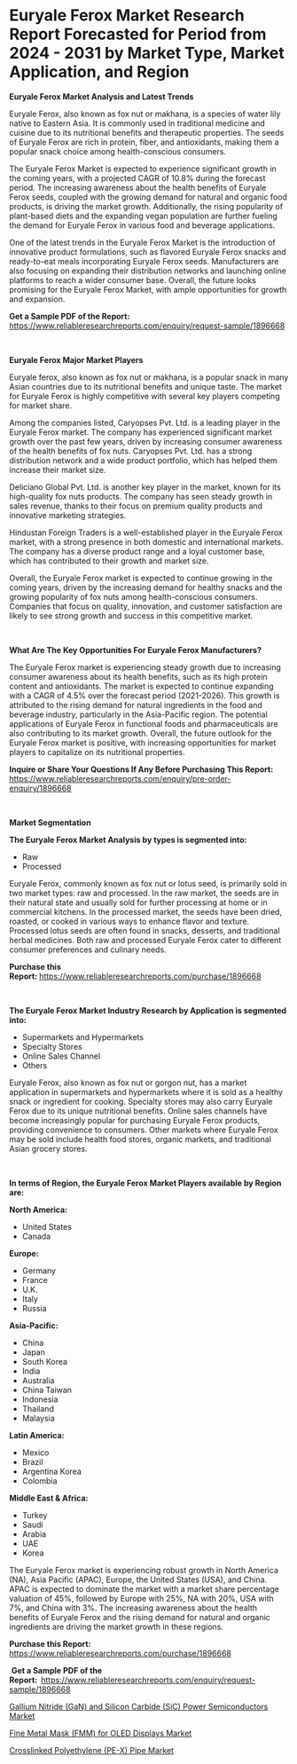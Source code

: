 <p><h1>Euryale Ferox Market Research Report Forecasted for Period from 2024 -  2031 by Market Type, Market Application, and Region</h1></p><p><strong>Euryale Ferox Market Analysis and Latest Trends</strong></p>
<p><p>Euryale Ferox, also known as fox nut or makhana, is a species of water lily native to Eastern Asia. It is commonly used in traditional medicine and cuisine due to its nutritional benefits and therapeutic properties. The seeds of Euryale Ferox are rich in protein, fiber, and antioxidants, making them a popular snack choice among health-conscious consumers.</p><p>The Euryale Ferox Market is expected to experience significant growth in the coming years, with a projected CAGR of 10.8% during the forecast period. The increasing awareness about the health benefits of Euryale Ferox seeds, coupled with the growing demand for natural and organic food products, is driving the market growth. Additionally, the rising popularity of plant-based diets and the expanding vegan population are further fueling the demand for Euryale Ferox in various food and beverage applications.</p><p>One of the latest trends in the Euryale Ferox Market is the introduction of innovative product formulations, such as flavored Euryale Ferox snacks and ready-to-eat meals incorporating Euryale Ferox seeds. Manufacturers are also focusing on expanding their distribution networks and launching online platforms to reach a wider consumer base. Overall, the future looks promising for the Euryale Ferox Market, with ample opportunities for growth and expansion.</p></p>
<p><strong>Get a Sample PDF of the Report:&nbsp;</strong> <a href="https://www.reliableresearchreports.com/enquiry/request-sample/1896668">https://www.reliableresearchreports.com/enquiry/request-sample/1896668</a></p>
<p>&nbsp;</p>
<p><strong>Euryale Ferox Major Market Players</strong></p>
<p><p>Euryale ferox, also known as fox nut or makhana, is a popular snack in many Asian countries due to its nutritional benefits and unique taste. The market for Euryale Ferox is highly competitive with several key players competing for market share.</p><p>Among the companies listed, Caryopses Pvt. Ltd. is a leading player in the Euryale Ferox market. The company has experienced significant market growth over the past few years, driven by increasing consumer awareness of the health benefits of fox nuts. Caryopses Pvt. Ltd. has a strong distribution network and a wide product portfolio, which has helped them increase their market size.</p><p>Deliciano Global Pvt. Ltd. is another key player in the market, known for its high-quality fox nuts products. The company has seen steady growth in sales revenue, thanks to their focus on premium quality products and innovative marketing strategies.</p><p>Hindustan Foreign Traders is a well-established player in the Euryale Ferox market, with a strong presence in both domestic and international markets. The company has a diverse product range and a loyal customer base, which has contributed to their growth and market size.</p><p>Overall, the Euryale Ferox market is expected to continue growing in the coming years, driven by the increasing demand for healthy snacks and the growing popularity of fox nuts among health-conscious consumers. Companies that focus on quality, innovation, and customer satisfaction are likely to see strong growth and success in this competitive market.</p></p>
<p>&nbsp;</p>
<p><strong>What Are The Key Opportunities For Euryale Ferox Manufacturers?</strong></p>
<p><p>The Euryale Ferox market is experiencing steady growth due to increasing consumer awareness about its health benefits, such as its high protein content and antioxidants. The market is expected to continue expanding with a CAGR of 4.5% over the forecast period (2021-2026). This growth is attributed to the rising demand for natural ingredients in the food and beverage industry, particularly in the Asia-Pacific region. The potential applications of Euryale Ferox in functional foods and pharmaceuticals are also contributing to its market growth. Overall, the future outlook for the Euryale Ferox market is positive, with increasing opportunities for market players to capitalize on its nutritional properties.</p></p>
<p><strong>Inquire or Share Your Questions If Any Before Purchasing This Report:</strong> <a href="https://www.reliableresearchreports.com/enquiry/pre-order-enquiry/1896668">https://www.reliableresearchreports.com/enquiry/pre-order-enquiry/1896668</a></p>
<p>&nbsp;</p>
<p><strong>Market Segmentation</strong></p>
<p><strong>The Euryale Ferox Market Analysis by types is segmented into:</strong></p>
<p><ul><li>Raw</li><li>Processed</li></ul></p>
<p><p>Euryale Ferox, commonly known as fox nut or lotus seed, is primarily sold in two market types: raw and processed. In the raw market, the seeds are in their natural state and usually sold for further processing at home or in commercial kitchens. In the processed market, the seeds have been dried, roasted, or cooked in various ways to enhance flavor and texture. Processed lotus seeds are often found in snacks, desserts, and traditional herbal medicines. Both raw and processed Euryale Ferox cater to different consumer preferences and culinary needs.</p></p>
<p><strong>Purchase this Report:&nbsp;</strong><a href="https://www.reliableresearchreports.com/purchase/1896668">https://www.reliableresearchreports.com/purchase/1896668</a></p>
<p>&nbsp;</p>
<p><strong>The Euryale Ferox Market Industry Research by Application is segmented into:</strong></p>
<p><ul><li>Supermarkets and Hypermarkets</li><li>Specialty Stores</li><li>Online Sales Channel</li><li>Others</li></ul></p>
<p><p>Euryale Ferox, also known as fox nut or gorgon nut, has a market application in supermarkets and hypermarkets where it is sold as a healthy snack or ingredient for cooking. Specialty stores may also carry Euryale Ferox due to its unique nutritional benefits. Online sales channels have become increasingly popular for purchasing Euryale Ferox products, providing convenience to consumers. Other markets where Euryale Ferox may be sold include health food stores, organic markets, and traditional Asian grocery stores.</p></p>
<p>&nbsp;</p>
<p><strong>In terms of Region, the Euryale Ferox Market Players available by Region are:</strong></p>
<p>
    <p> <strong> North America: </strong>
        <ul>
            <li>United States</li>
            <li>Canada</li>
        </ul>
        </p> 
    <p> <strong> Europe: </strong>
        <ul>
            <li>Germany</li>
            <li>France</li>
            <li>U.K.</li>
            <li>Italy</li>
            <li>Russia</li>
        </ul>
        </p> 
    <p> <strong> Asia-Pacific: </strong>
        <ul>
            <li>China</li>
            <li>Japan</li>
            <li>South Korea</li>
            <li>India</li>
            <li>Australia</li>
            <li>China Taiwan</li>
            <li>Indonesia</li>
            <li>Thailand</li>
            <li>Malaysia</li>
        </ul>
        </p> 
    <p> <strong> Latin America: </strong>
        <ul>
            <li>Mexico</li>
            <li>Brazil</li>
            <li>Argentina Korea</li>
            <li>Colombia</li>
        </ul>
        </p> 
    <p> <strong> Middle East & Africa: </strong>
        <ul>
            <li>Turkey</li>
            <li>Saudi</li>
            <li>Arabia</li>
            <li>UAE</li>
            <li>Korea</li>
        </ul>
    </p>
    </p>
<p><p>The Euryale Ferox market is experiencing robust growth in North America (NA), Asia Pacific (APAC), Europe, the United States (USA), and China. APAC is expected to dominate the market with a market share percentage valuation of 45%, followed by Europe with 25%, NA with 20%, USA with 7%, and China with 3%. The increasing awareness about the health benefits of Euryale Ferox and the rising demand for natural and organic ingredients are driving the market growth in these regions.</p></p>
<p><strong>Purchase this Report: </strong><a href="https://www.reliableresearchreports.com/purchase/1896668">https://www.reliableresearchreports.com/purchase/1896668</a></p>
<p>&nbsp;<strong>Get a Sample PDF of the Report:&nbsp;&nbsp;</strong><a href="https://www.reliableresearchreports.com/enquiry/request-sample/1896668">https://www.reliableresearchreports.com/enquiry/request-sample/1896668</a></p>
<p><strong></strong></p>
<p><p><a href="https://view.publitas.com/reportprime-1/gallium-nitride-gan-and-silicon-carbide-sic-power-semiconductors-market-research-report-reveals-the-latest-trends-and-opportunities-of-this-market-for-period-from-2024-2031/">Gallium Nitride (GaN) and Silicon Carbide (SiC) Power Semiconductors Market</a></p><p><a href="https://view.publitas.com/reportprime-1/fine-metal-mask-fmm-for-oled-displays-market-size-evaluating-its-market-trends-growth-and-projections-2024-2031/">Fine Metal Mask (FMM) for OLED Displays Market</a></p><p><a href="https://view.publitas.com/reportprime-1/decoding-the-crosslinked-polyethylene-pe-x-pipe-market-a-deep-dive-into-the-latest-market-trends-market-segmentation-and-competitive-analysis/">Crosslinked Polyethylene (PE-X) Pipe Market</a></p></p>